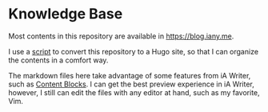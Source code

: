 # Knowledge Base

Most contents in this repository are available in <https://blog.iany.me>.

I use a [script](https://github.com/doitian/blog-autobuild/blob/master/x.py) to convert this repository to a Hugo site, so that I can organize the contents in a comfort way.

The markdown files here take advantage of some features from iA Writer, such as [Content Blocks](https://ia.net/writer/support/general/content-blocks). I can get the best preview experience in iA Writer, however, I still can edit the files with any editor at hand, such as my favorite, Vim.
